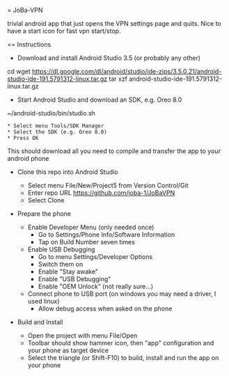 = JoBa-VPN

trivial android app that just opens the VPN settings page and quits.
Nice to have a start icon for fast vpn start/stop.

== Instructions

* Download and install Android Studio 3.5 (or probably any other)

 cd
 wget https://dl.google.com/dl/android/studio/ide-zips/3.5.0.21/android-studio-ide-191.5791312-linux.tar.gz
 tar xzf android-studio-ide-191.5791312-linux.tar.gz

* Start Android Studio and download an SDK, e.g. Oreo 8.0

 ~/android-studio/bin/studio.sh

    * Select menu Tools/SDK Manager
    * Select the SDK (e.g. Oreo 8.0)
    * Press OK

This should download all you need to compile and transfer the app to your android phone

* Clone this repo into Android Studio

    * Select menu File/New/Project5 from Version Control/Git
    * Enter repo URL https://github.com/joba-1/JoBaVPN
    * Select Clone

* Prepare the phone

    * Enable Developer Menu (only needed once)
        * Go to Settings/Phone Info/Software Information
        * Tap on Build Number seven times
    * Enable USB Debugging
        * Go to menu Settings/Developer Options
        * Switch them on
        * Enable "Stay awake"
        * Enable "USB Debugging"
        * Enable "OEM Unlock" (not really sure...)
    * Connect phone to USB port (on windows you may need a driver, I used linux)
        * Allow debug access when asked on the phone

* Build and Install
    * Open the project with menu File/Open
    * Toolbar should show hammer icon, then "app" configuration and your phone as target device
    * Select the triangle (or Shift-F10) to build, install and run the app on your phone
